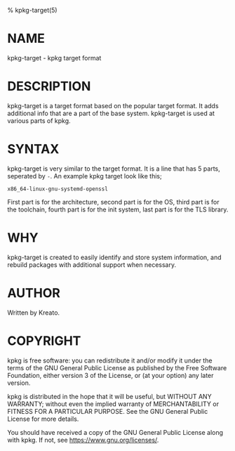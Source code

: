 % kpkg-target(5)

# NAME
kpkg-target - kpkg target format

# DESCRIPTION
kpkg-target is a target format based on the popular target format. It adds additional info that are a part of the base system.
kpkg-target is used at various parts of kpkg.

# SYNTAX
kpkg-target is very similar to the target format.
It is a line that has 5 parts, seperated by `-`.
An example kpkg target look like this;

`x86_64-linux-gnu-systemd-openssl`

First part is for the architecture, second part is for the OS, third part is for the toolchain, fourth part is for the init system, last part is for the TLS library.

# WHY
kpkg-target is created to easily identify and store system information, and rebuild packages with additional support when necessary.

# AUTHOR
Written by Kreato.

# COPYRIGHT
kpkg is free software: you can redistribute it and/or modify
it under the terms of the GNU General Public License as published by
the Free Software Foundation, either version 3 of the License, or
(at your option) any later version.

kpkg is distributed in the hope that it will be useful,
but WITHOUT ANY WARRANTY; without even the implied warranty of
MERCHANTABILITY or FITNESS FOR A PARTICULAR PURPOSE.  See the
GNU General Public License for more details.

You should have received a copy of the GNU General Public License
along with kpkg.  If not, see <https://www.gnu.org/licenses/>.
